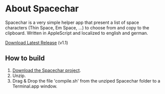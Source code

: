 About Spacechar
===============

Spacechar is a very simple helper app that present a list of space characters (Thin Space, Em Space, …) to choose from and copy to the clipboard. Written in AppleScript and localized to english and german.

[Download Latest Release](https://github.com/superpixel/Spacechar/releases/download/1.1/Spacechar.zip) (v1.1)

How to build
------------

1. [Download the Spacechar project](https://github.com/superpixel/Spacechar/archive/master.zip).
2. Unzip.
3. Drag & Drop the file 'compile.sh' from the unziped Spacechar folder to a Terminal.app window.
